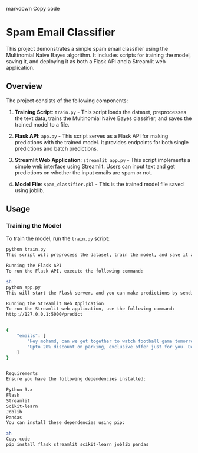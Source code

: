 markdown
Copy code
# Spam Email Classifier

This project demonstrates a simple spam email classifier using the Multinomial Naive Bayes algorithm. It includes scripts for training the model, saving it, and deploying it as both a Flask API and a Streamlit web application.

## Overview

The project consists of the following components:

1. **Training Script**: `train.py` - This script loads the dataset, preprocesses the text data, trains the Multinomial Naive Bayes classifier, and saves the trained model to a file.

2. **Flask API**: `app.py` - This script serves as a Flask API for making predictions with the trained model. It provides endpoints for both single predictions and batch predictions.

3. **Streamlit Web Application**: `streamlit_app.py` - This script implements a simple web interface using Streamlit. Users can input text and get predictions on whether the input emails are spam or not.

4. **Model File**: `spam_classifier.pkl` - This is the trained model file saved using joblib.

## Usage

### Training the Model

To train the model, run the `train.py` script:

```sh
python train.py
This script will preprocess the dataset, train the model, and save it as spam_classifier.pkl.

Running the Flask API
To run the Flask API, execute the following command:

sh
python app.py
This will start the Flask server, and you can make predictions by sending HTTP requests to the appropriate endpoints.

Running the Streamlit Web Application
To run the Streamlit web application, use the following command:
http://127.0.0.1:5000/predict


{
    "emails": [
        "Hey mohamd, can we get together to watch football game tomorrow?",
        "Upto 20% discount on parking, exclusive offer just for you. Don't miss this reward!"
    ]
}


Requirements
Ensure you have the following dependencies installed:

Python 3.x
Flask
Streamlit
Scikit-learn
Joblib
Pandas
You can install these dependencies using pip:

sh
Copy code
pip install flask streamlit scikit-learn joblib pandas